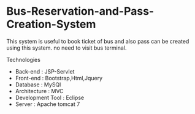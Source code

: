 #  Bus-Reservation-and-Pass-Creation-System

This system  is useful to book ticket of bus and also pass can be created using this system.
no need to visit bus terminal.

Technologies
  - Back-end : JSP-Servlet
  - Front-end : Bootstrap,Html,Jquery 
  - Database : MySQl
  - Architecture : MVC
  - Development Tool : Eclipse
  - Server : Apache tomcat 7 

